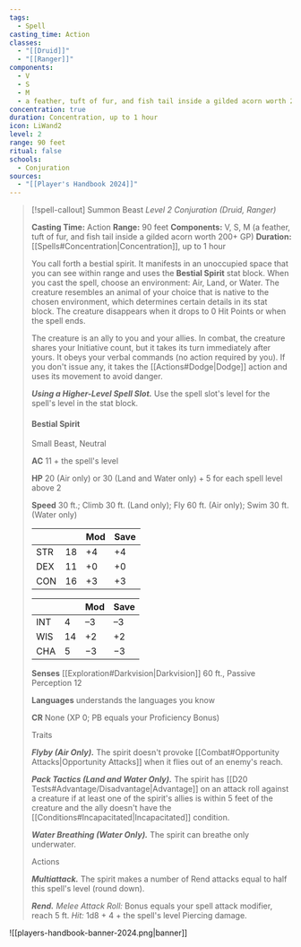 ```yaml
---
tags:
  - Spell
casting_time: Action
classes:
  - "[[Druid]]"
  - "[[Ranger]]"
components:
  - V
  - S
  - M
  - a feather, tuft of fur, and fish tail inside a gilded acorn worth 200+ GP
concentration: true
duration: Concentration, up to 1 hour
icon: LiWand2
level: 2
range: 90 feet
ritual: false
schools:
  - Conjuration
sources: 
  - "[[Player's Handbook 2024]]"
---
```

>[!spell-callout] Summon Beast
>_Level 2 Conjuration (Druid, Ranger)_
>
>**Casting Time:** Action
>**Range:** 90 feet
>**Components:** V, S, M (a feather, tuft of fur, and fish tail inside a gilded acorn worth 200+ GP)
>**Duration:** [[Spells#Concentration\|Concentration]], up to 1 hour
>
>You call forth a bestial spirit. It manifests in an unoccupied space that you can see within range and uses the **Bestial Spirit** stat block. When you cast the spell, choose an environment: Air, Land, or Water. The creature resembles an animal of your choice that is native to the chosen environment, which determines certain details in its stat block. The creature disappears when it drops to 0 Hit Points or when the spell ends.
>
>The creature is an ally to you and your allies. In combat, the creature shares your Initiative count, but it takes its turn immediately after yours. It obeys your verbal commands (no action required by you). If you don't issue any, it takes the [[Actions#Dodge\|Dodge]] action and uses its movement to avoid danger.
>
>**_Using a Higher-Level Spell Slot._** Use the spell slot's level for the spell's level in the stat block.
>
>#### Bestial Spirit
>
>Small Beast, Neutral
>
>**AC** 11 + the spell's level
>
>**HP** 20 (Air only) or 30 (Land and Water only) + 5 for each spell level above 2
>
>**Speed** 30 ft.; Climb 30 ft. (Land only); Fly 60 ft. (Air only); Swim 30 ft. (Water only)
>
>|||Mod|Save|
>|---|---|---|---|
>|STR|18|+4|+4|
>|DEX|11|+0|+0|
>|CON|16|+3|+3|
>
>|||Mod|Save|
>|---|---|---|---|
>|INT|4|–3|–3|
>|WIS|14|+2|+2|
>|CHA|5|−3|−3|
>
>**Senses** [[Exploration#Darkvision\|Darkvision]] 60 ft., Passive Perception 12
>
>**Languages** understands the languages you know
>
>**CR** None (XP 0; PB equals your Proficiency Bonus)
>
>Traits
>
>**_Flyby (Air Only)._** The spirit doesn't provoke [[Combat#Opportunity Attacks\|Opportunity Attacks]] when it flies out of an enemy's reach.
>
>**_Pack Tactics (Land and Water Only)._** The spirit has [[D20 Tests#Advantage/Disadvantage\|Advantage]] on an attack roll against a creature if at least one of the spirit's allies is within 5 feet of the creature and the ally doesn't have the [[Conditions#Incapacitated\|Incapacitated]] condition.
>
>**_Water Breathing (Water Only)._** The spirit can breathe only underwater.
>
>Actions
>
>**_Multiattack._** The spirit makes a number of Rend attacks equal to half this spell's level (round down).
>
>**_Rend._** _Melee Attack Roll:_ Bonus equals your spell attack modifier, reach 5 ft. _Hit:_ 1d8 + 4 + the spell's level Piercing damage.


![[players-handbook-banner-2024.png|banner]]